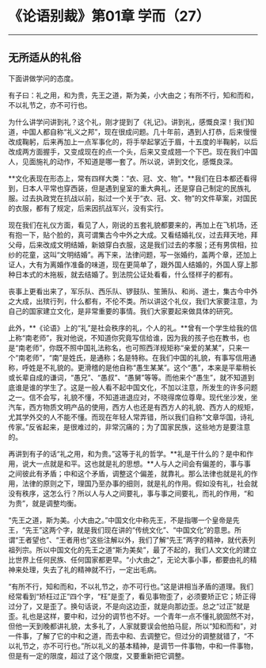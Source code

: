 # 《论语别裁》第01章 学而（27）

------

## 无所适从的礼俗

下面讲做学问的态度。

有子曰：礼之用，和为贵，先王之道，斯为美，小大由之；有所不行，知和而和，不以礼节之，亦不可行也。

为什么讲学问讲到礼？这个礼，刚才提到了《礼记》。讲到礼，感慨良深！我们知道，中国人都自称“礼义之邦”，现在很成问题。几十年前，遇到人打恭，后来慢慢改成鞠躬，后来再加上一点军事化的，将手举起掌近于眉，十五度的半鞠躬，以后改成两方面握手，又变成现在的点一个头，后来又变成翘一个下巴。现在我们中国人，见面施礼的动作，不知道是哪一套了。所以说，讲到文化，感慨良深。

**文化表现在形态上，常有四样大类：“衣、冠、文、物”。**我们在日本都还看得到，日本人平常也穿西装，但是遇到皇室的重大典礼，还是穿自己制定的民族礼服。过去执政党在抗战以前，拟过一个关于“衣、冠、文、物”的文件草案，对国民的衣服，都有了规定，后来因抗战军兴，没有实行。

现在我们在礼仪方面，看见了人，刚说的五套礼貌都要来的，再加上在飞机场，还有抱一下，贴个脸的，真可谓集古今中外之大成。又看结婚礼仪，过去拜天地，拜父母，后来改成文明结婚，新娘穿白衣服，这是我们过去的孝服；还有男傧相，拉纱的花童，这叫“文明结婚”。再下来，法律问题，写一张婚约，盖两个章，还加上证人，大有为离婚作准备的味道，现在更简单了，跟外国人结婚的，外国人穿上那种日本式的木拖板，就去结婚了。到法院公证处看看，什么怪样子的都有。

丧事上更看出来了，军乐队、西乐队、锣鼓队、笙箫队、和尚、道士，集古今中外之大成，出殡行列，什么都有，不伦不类。所以讲这个礼仪，我们大家要注意，为自己的国家建立文化，是非常重要的事情。我们大家要起来做具体的研究。

此外，**《论语》上的“礼”是社会秩序的礼，个人的礼。**曾有一个学生给我的信上称“南老师”，我对他说，不知道你究竟写信给谁，因为我的孩子也在教书，也是“南老师”，你既不照中国礼法称名，也可照西洋规矩称“亲爱的某某”，只来一个“南老师”，“南”是姓氏，是通称；名是特称。在我们中国的礼貌，有事写信用通称，呼姓是不礼貌的。更滑稽的是他自称“愚生某某”。这个“愚”，本来是平辈稍长或长辈自成的谦词，“愚兄”、“愚叔”、“愚舅”等等。而他来个“愚生”，就不知道到底谁是谁的学生了。这是一般人看不起中国文化，不加以注意，所发生的许多问题之一。信不会写，礼貌不懂，不知道进退应对，不晓得席位尊卑。现代坐沙发，坐汽车，西方物质文明产品的使用，西方人也还是有西方人的礼貌、西方人的规矩，尤其学外交的人不能不懂。而现在年轻人常弄错，所以我们自称“文章华国，诗礼传家。”反省起来，是很难过的，非常沉痛的；为了国家民族，这些地方是要注意的。

再讲到有子的话“礼之用，和为贵。”这等于礼的哲学。**礼是干什么的？是中和作用，说大一点就是和平。这也就是礼的思想。**人与人之间会有偏差的，事与事之间彼此有矛盾；中和这个矛盾，调整这个偏差，就靠礼。那么法律也就是礼的作用，法律的原则之下，理国乃至办事的细则，就是礼的作用。假如没有礼，社会就没有秩序，这怎么行？所以人与人之间要礼，事与事之间要礼，而礼的作用，“和为贵”，就是调整均衡。

“先王之道，斯为美。小大由之。”中国文化中称先王，不是指哪一个皇帝是先王，“先王”这两个字，就是我们现在讲的“传统文化”、“中国文化”的意思。所谓“王者望也”、“王者用也”这些注解以外，我们了解“先王”两字的精神，就代表列祖列宗。所以中国文化的先王之道“斯为美矣”，最了不起的，我们人文文化的建立比世界上任何民族、任何国家都更早。“小大由之”，无论大事小事，都要由礼的精神来处理，失去了礼的精神就不行，一定出毛病。

“有所不行，知和而和，不以礼节之，亦不可行也。”这是讲相当矛盾的道理。我们经常看到“矫枉过正”四个字，“枉”是歪了，看见事物歪了，必须要矫正它；矫正得过分了，又是歪了。换句话说，不是向这边歪，就是向那边歪。总之“过正”就是歪。礼也是这样，要中和，过分的调节也不好。一个青年一点不懂礼貌固然不对，但他一天到晚都讲礼貌，太多礼了，人家就要误会他拍马屁，所以“知和而和”，对一件事，了解了它的中和之道，而去中和、去调整它。但过分的调整就错了，“不以礼节之，亦不可行也。”所以礼义的基本精神，是调节一件事物，中和一件事物，但是有一定的限度，超过了这个限度，又要重新把它调整。
